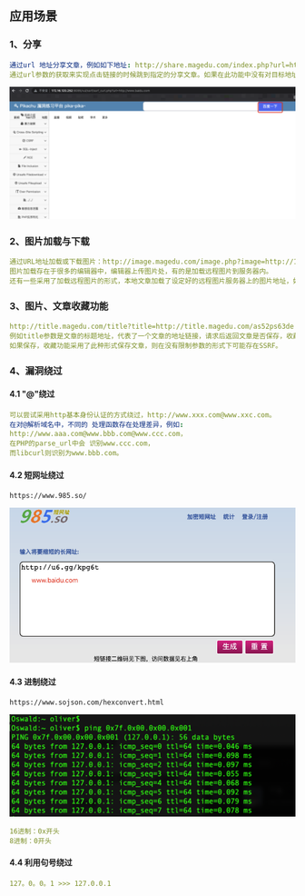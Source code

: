 ## 应用场景
### 1、分享
```yaml
通过url 地址分享文章，例如如下地址: http://share.magedu.com/index.php?url=http://127.0.0.1
通过url参数的获取来实现点击链接的时候跳到指定的分享文章。如果在此功能中没有对目标地址的范围做过滤与限制则就存在着SSRF漏洞。
```
![image](https://github.com/498946975/Security/blob/master/images/ssrf_04.png)
### 2、图片加载与下载
```yaml
通过URL地址加载或下载图片：http://image.magedu.com/image.php?image=http://127.0.0.1
图片加载存在于很多的编辑器中，编辑器上传图片处，有的是加载远程图片到服务器内。
还有一些采用了加载远程图片的形式，本地文章加载了设定好的远程图片服务器上的图片地址，如果没对加载的参数做限制可能造成SSRF。
```
### 3、图片、文章收藏功能
```yaml
http://title.magedu.com/title?title=http://title.magedu.com/as52ps63de
例如title参数是文章的标题地址，代表了一个文章的地址链接，请求后返回文章是否保存，收藏的返回信息。
如果保存，收藏功能采用了此种形式保存文章，则在没有限制参数的形式下可能存在SSRF。
```
### 4、漏洞绕过
#### 4.1 "@"绕过
```yaml
可以尝试采用http基本身份认证的方式绕过，http://www.xxx.com@www.xxc.com。 
在对@解析域名中，不同的 处理函数存在处理差异，例如: 
http://www.aaa.com@www.bbb.com@www.ccc.com，
在PHP的parse_url中会 识别www.ccc.com，
而libcurl则识别为www.bbb.com。
```
#### 4.2 短网址绕过
```shell script
https://www.985.so/
```
![image](https://github.com/498946975/Security/blob/master/images/ssrf_02.png)
#### 4.3 进制绕过
```shell script
https://www.sojson.com/hexconvert.html
```
![image](https://github.com/498946975/Security/blob/master/images/ssrf_03.png)
```yaml
16进制：0x开头
8进制：0开头
```
#### 4.4 利用句号绕过
```yaml
127。0。0。1 >>> 127.0.0.1
```
